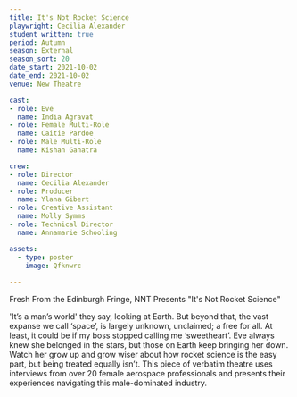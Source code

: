 ```yaml
---
title: It's Not Rocket Science
playwright: Cecilia Alexander
student_written: true
period: Autumn
season: External 
season_sort: 20
date_start: 2021-10-02
date_end: 2021-10-02
venue: New Theatre

cast:
- role: Eve
  name: India Agravat
- role: Female Multi-Role
  name: Caitie Pardoe
- role: Male Multi-Role
  name: Kishan Ganatra

crew:
- role: Director
  name: Cecilia Alexander
- role: Producer
  name: Ylana Gibert
- role: Creative Assistant
  name: Molly Symms
- role: Technical Director 
  name: Annamarie Schooling

assets:
  - type: poster
    image: Qfknwrc
  
---
```


Fresh From the Edinburgh Fringe, NNT Presents "It's Not Rocket Science"

'It’s a man’s world' they say, looking at Earth. But beyond that, the vast expanse we call ‘space’, is largely unknown, unclaimed; a free for all. At least, it could be if my boss stopped calling me ‘sweetheart’. Eve always knew she belonged in the stars, but those on Earth keep bringing her down. Watch her grow up and grow wiser about how rocket science is the easy part, but being treated equally isn’t. This piece of verbatim theatre uses interviews from over 20 female aerospace professionals and presents their experiences navigating this male-dominated industry.
